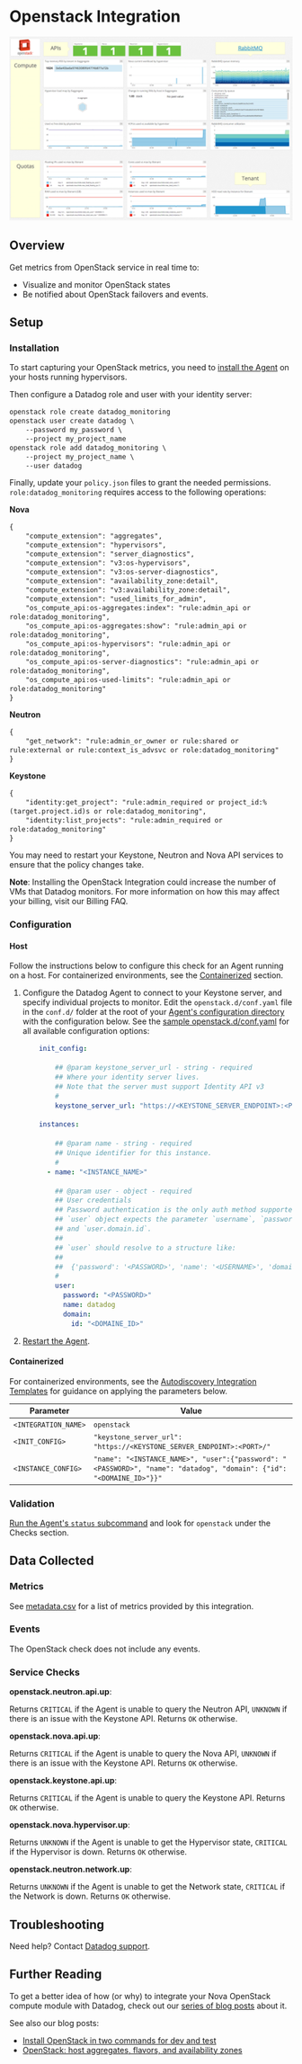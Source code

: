 # Openstack Integration

![OpenStack default dashboard][1]

## Overview

Get metrics from OpenStack service in real time to:

* Visualize and monitor OpenStack states
* Be notified about OpenStack failovers and events.

## Setup
### Installation

To start capturing your OpenStack metrics, you need to [install the Agent][2] on your hosts running hypervisors.

Then configure a Datadog role and user with your identity server:

```
openstack role create datadog_monitoring
openstack user create datadog \
    --password my_password \
    --project my_project_name
openstack role add datadog_monitoring \
    --project my_project_name \
    --user datadog
```

Finally, update your `policy.json` files to grant the needed permissions. `role:datadog_monitoring` requires access to the following operations:

**Nova**

```
{
    "compute_extension": "aggregates",
    "compute_extension": "hypervisors",
    "compute_extension": "server_diagnostics",
    "compute_extension": "v3:os-hypervisors",
    "compute_extension": "v3:os-server-diagnostics",
    "compute_extension": "availability_zone:detail",
    "compute_extension": "v3:availability_zone:detail",
    "compute_extension": "used_limits_for_admin",
    "os_compute_api:os-aggregates:index": "rule:admin_api or role:datadog_monitoring",
    "os_compute_api:os-aggregates:show": "rule:admin_api or role:datadog_monitoring",
    "os_compute_api:os-hypervisors": "rule:admin_api or role:datadog_monitoring",
    "os_compute_api:os-server-diagnostics": "rule:admin_api or role:datadog_monitoring",
    "os_compute_api:os-used-limits": "rule:admin_api or role:datadog_monitoring"
}
```

**Neutron**

```
{
    "get_network": "rule:admin_or_owner or rule:shared or rule:external or rule:context_is_advsvc or role:datadog_monitoring"
}
```

**Keystone**

```
{
    "identity:get_project": "rule:admin_required or project_id:%(target.project.id)s or role:datadog_monitoring",
    "identity:list_projects": "rule:admin_required or role:datadog_monitoring"
}
```

You may need to restart your Keystone, Neutron and Nova API services to ensure that the policy changes take.

**Note**: Installing the OpenStack Integration could increase the number of VMs that Datadog monitors. For more information on how this may affect your billing, visit our Billing FAQ.

### Configuration
#### Host

Follow the instructions below to configure this check for an Agent running on a host. For containerized environments, see the [Containerized](#containerized) section.

1. Configure the Datadog Agent to connect to your Keystone server, and specify individual projects to monitor. Edit the `openstack.d/conf.yaml` file in the `conf.d/` folder at the root of your [Agent's configuration directory][3] with the configuration below. See the [sample openstack.d/conf.yaml][4] for all available configuration options:

    ```yaml
        init_config:

            ## @param keystone_server_url - string - required
            ## Where your identity server lives.
            ## Note that the server must support Identity API v3
            #
            keystone_server_url: "https://<KEYSTONE_SERVER_ENDPOINT>:<PORT>/"

        instances:

            ## @param name - string - required
            ## Unique identifier for this instance.
            #
          - name: "<INSTANCE_NAME>"

            ## @param user - object - required
            ## User credentials
            ## Password authentication is the only auth method supported.
            ## `user` object expects the parameter `username`, `password`,
            ## and `user.domain.id`.
            ##
            ## `user` should resolve to a structure like:
            ##
            ##  {'password': '<PASSWORD>', 'name': '<USERNAME>', 'domain': {'id': '<DOMAINE_ID>'}}
            #
            user:
              password: "<PASSWORD>"
              name: datadog
              domain:
                id: "<DOMAINE_ID>"
    ```

2. [Restart the Agent][5].

#### Containerized

For containerized environments, see the [Autodiscovery Integration Templates][6] for guidance on applying the parameters below.

| Parameter            | Value                                                                                                                |
|----------------------|----------------------------------------------------------------------------------------------------------------------|
| `<INTEGRATION_NAME>` | `openstack`                                                                                                          |
| `<INIT_CONFIG>`      | `"keystone_server_url": "https://<KEYSTONE_SERVER_ENDPOINT>:<PORT>/"`                                                |
| `<INSTANCE_CONFIG>`  | `"name": "<INSTANCE_NAME>", "user":{"password": "<PASSWORD>", "name": "datadog", "domain": {"id": "<DOMAINE_ID>"}}"` |


### Validation

[Run the Agent's `status` subcommand][7] and look for `openstack` under the Checks section.

## Data Collected
### Metrics
See [metadata.csv][8] for a list of metrics provided by this integration.

### Events
The OpenStack check does not include any events.

### Service Checks
**openstack.neutron.api.up**:

Returns `CRITICAL` if the Agent is unable to query the Neutron API, `UNKNOWN` if there is an issue with the Keystone API. Returns `OK` otherwise.

**openstack.nova.api.up**:

Returns `CRITICAL` if the Agent is unable to query the Nova API, `UNKNOWN` if there is an issue with the Keystone API. Returns `OK` otherwise.

**openstack.keystone.api.up**:

Returns `CRITICAL` if the Agent is unable to query the Keystone API. Returns `OK` otherwise.

**openstack.nova.hypervisor.up**:

Returns `UNKNOWN` if the Agent is unable to get the Hypervisor state, `CRITICAL` if the Hypervisor is down. Returns `OK` otherwise.

**openstack.neutron.network.up**:

Returns `UNKNOWN` if the Agent is unable to get the Network state, `CRITICAL` if the Network is down. Returns `OK` otherwise.

## Troubleshooting

Need help? Contact [Datadog support][9].

## Further Reading

To get a better idea of how (or why) to integrate your Nova OpenStack compute module with Datadog, check out our [series of blog posts][10] about it.

See also our blog posts:

* [Install OpenStack in two commands for dev and test][11]
* [OpenStack: host aggregates, flavors, and availability zones][12]


[1]: https://raw.githubusercontent.com/DataDog/integrations-core/master/openstack/images/openstack_dashboard.png
[2]: https://app.datadoghq.com/account/settings#agent
[3]: https://docs.datadoghq.com/agent/guide/agent-configuration-files/?tab=agentv6#agent-configuration-directory
[4]: https://github.com/DataDog/integrations-core/blob/master/openstack/datadog_checks/openstack/data/conf.yaml.example
[5]: https://docs.datadoghq.com/agent/guide/agent-commands/?tab=agentv6#start-stop-and-restart-the-agent
[6]: https://docs.datadoghq.com/agent/autodiscovery/integrations/
[7]: https://docs.datadoghq.com/agent/guide/agent-commands/?tab=agentv6#agent-status-and-information
[8]: https://github.com/DataDog/integrations-core/blob/master/openstack/metadata.csv
[9]: https://docs.datadoghq.com/help
[10]: https://www.datadoghq.com/blog/openstack-monitoring-nova
[11]: https://www.datadoghq.com/blog/install-openstack-in-two-commands
[12]: https://www.datadoghq.com/blog/openstack-host-aggregates-flavors-availability-zones
